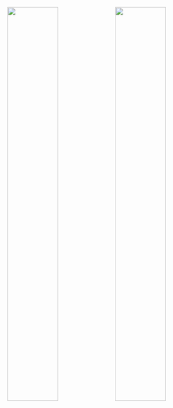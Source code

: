 

<p>
  <img width="48%" src="https://github-readme-stats.vercel.app/api?username=kulendu&show_icons=true&theme=tokyonight" />
  <img width="48%" src="https://github-readme-streak-stats.herokuapp.com/?user=kulendu&theme=tokyonight" />
</p>

